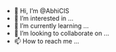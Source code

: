 - 👋 Hi, I’m @AbhiCIS
- 👀 I’m interested in ...
- 🌱 I’m currently learning ...
- 💞️ I’m looking to collaborate on ...
- 📫 How to reach me ...

<!---
AbhiCIS/AbhiCIS is a ✨ special ✨ repository because its `README.md` (this file) appears on your GitHub profile.
You can click the Preview link to take a look at your changes.
--->
